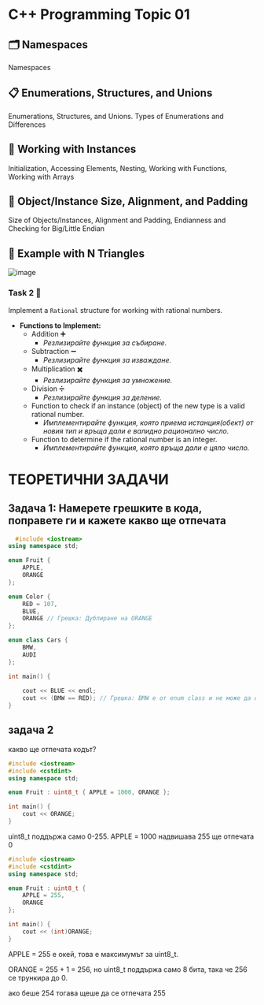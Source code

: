 # C++ Programming Topic 01

## 🗂 Namespaces
Namespaces

## 📋 Enumerations, Structures, and Unions
Enumerations, Structures, and Unions. Types of Enumerations and Differences

## 🔧 Working with Instances
Initialization, Accessing Elements, Nesting, Working with Functions, Working with Arrays

## 📐 Object/Instance Size, Alignment, and Padding
Size of Objects/Instances, Alignment and Padding, Endianness and Checking for Big/Little Endian

## 🔺 Example with N Triangles

![image](https://github.com/user-attachments/assets/411b20dc-a361-4551-8086-7eb28b762b29)

### Task 2 🧮
Implement a `Rational` structure for working with rational numbers.

- **Functions to Implement:**
  - Addition ➕
    - *Резлизирайте функция за събиране.*
  - Subtraction ➖
    - *Резлизирайте функция за изваждане.*
  - Multiplication ✖️
    - *Резлизирайте функция за умножение.*
  - Division ➗
    - *Резлизирайте функция за деление.*
  - Function to check if an instance (object) of the new type is a valid rational number.
    - *Имплементирайте функция, която приема истанция(обект) от новия тип и връща дали е валидно рационално число.*
  - Function to determine if the rational number is an integer.
    - *Имплементирайте функция, която връща дали е цяло число.*

# ТЕОРЕТИЧНИ ЗАДАЧИ
  ## Задача 1: Намерете грешките в кода, поправете ги и кажете какво ще отпечата
```cpp
  #include <iostream>
using namespace std;

enum Fruit {
	APPLE,
	ORANGE
};

enum Color {
	RED = 107,
	BLUE,
	ORANGE // Грешка: Дублиране на ORANGE
};

enum class Cars {
	BMW,
	AUDI
};

int main() {
    
	cout << BLUE << endl;
	cout << (BMW == RED); // Грешка: BMW е от enum class и не може да се сравнява с RED
}
```
## задача 2
какво ще отпечата кодът?
```cpp
#include <iostream>
#include <cstdint>
using namespace std;

enum Fruit : uint8_t { APPLE = 1000, ORANGE };

int main() {
    cout << ORANGE;
}
```
uint8_t поддържа само 0-255.
APPLE = 1000 надвишава 255 
ще отпечата 0

```cpp
#include <iostream>
#include <cstdint>
using namespace std;

enum Fruit : uint8_t {
	APPLE = 255,
	ORANGE
};

int main() {
    cout << (int)ORANGE;
}
```
APPLE = 255 е окей, това е максимумът за uint8_t.

ORANGE = 255 + 1 = 256, но uint8_t поддържа само 8 бита, така че 256 се трункира до 0.

ако беше 254 тогава щеше да се отпечата 255
 
